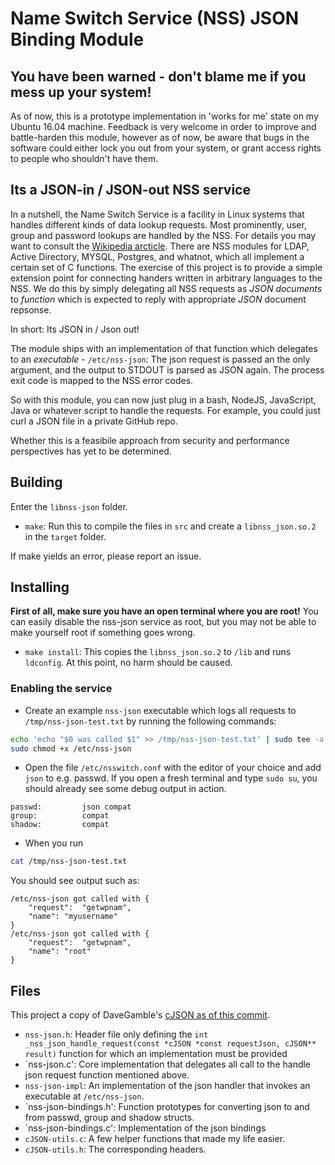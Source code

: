 # Name Switch Service (NSS) JSON Binding Module

## You have been warned - don't blame me if you mess up your system!
As of now, this is a prototype implementation in 'works for me' state on my Ubuntu 16.04 machine.
Feedback is very welcome in order to improve and battle-harden this module, however as of now, be aware that bugs in the software could either lock you out from your system, or grant access rights to people who shouldn't have them.


## Its a JSON-in / JSON-out NSS service
In a nutshell, the Name Switch Service is a facility in Linux systems that handles different kinds of data lookup requests.
Most prominently, user, group and password lookups are handled by the NSS.
For details you may want to consult the [Wikipedia arcticle](https://en.wikipedia.org/wiki/Name_Service_Switch).
There are NSS modules for LDAP, Active Directory, MYSQL, Postgres, and whatnot, which all implement a certain set of C functions.
The exercise of this project is to provide a simple extension point for connecting handers written in arbitrary languages to the NSS.
We do this by simply delegating all NSS requests as *JSON documents* to *function* which is expected to reply with appropriate *JSON* document repsonse.

In short: Its JSON in / Json out!

The module ships with an implementation of that function which delegates to an *executable* - `/etc/nss-json`: The json request is passed an the only argument, and
the output to STDOUT is parsed as JSON again. The process exit code is mapped to the NSS error codes.

So with this module, you can now just plug in a bash, NodeJS, JavaScript, Java or whatever script to handle the requests. For example, you could just
curl a JSON file in a private GitHub repo.


Whether this is a feasibile approach from security and performance perspectives has yet to be determined.

## Building
Enter the `libnss-json` folder.

* `make`: Run this to compile the files in `src` and create a `libnss_json.so.2` in the `target` folder.

If make yields an error, please report an issue.

## Installing

**First of all, make sure you have an open terminal where you are root!** You can easily disable the nss-json service as root, but you may not be able to make yourself root if something goes wrong.

* `make install`: This copies the `libnss_json.so.2` to `/lib` and runs `ldconfig`. At this point, no harm should be caused.

### Enabling the service

* Create an example `nss-json` executable which logs all requests to `/tmp/nss-json-test.txt` by running the following commands:

```bash
echo 'echo "$0 was called $1" >> /tmp/nss-json-test.txt' | sudo tee -a /etc/nss-json
sudo chmod +x /etc/nss-json
```

* Open the file `/etc/nsswitch.conf` with the editor of your choice and add `json` to e.g. passwd. If you open a fresh terminal and type `sudo su`, you should already see some debug output in action.


```
passwd:         json compat
group:          compat
shadow:         compat
```

* When you run
```bash
cat /tmp/nss-json-test.txt
```

You should see output such as:

```
/etc/nss-json got called with {
	"request":	"getwpnam",
	"name":	"myusername"
}
/etc/nss-json got called with {
	"request":	"getwpnam",
	"name":	"root"
}
```


## Files

This project a copy of DaveGamble's [cJSON as of this commit](https://github.com/DaveGamble/cJSON/tree/05f75e360bf047de359cfce0581a93ea857a0a72).

* `nss-json.h`: Header file only defining the `int _nss_json_handle_request(const *cJSON *const requestJson, cJSON** result)` function for which an implementation must be provided
* `nss-json.c': Core implementation that delegates all call to the handle json request function mentioned above.
* `nss-json-impl`: An implementation of the json handler that invokes an executable at `/etc/nss-json`.
* `nss-json-bindings.h': Function prototypes for converting json to and from passwd, group and shadow structs.
* `nss-json-bindings.c': Implementation of the json bindings
* `cJSON-utils.c`: A few helper functions that made my life easier.
* `cJSON-utils.h`: The corresponding headers.


